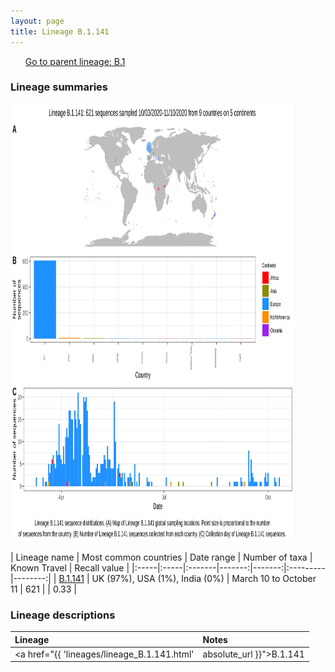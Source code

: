 ```yaml
---
layout: page
title: Lineage B.1.141
---
```




<p>
<ul class="actions small">
	 <a href="{{ 'lineages/lineage_B.1.html' | absolute_url }}" class="button special fit">Go to parent lineage: B.1</a>
</ul>
</p>
<h3> Lineage summaries</h3>

<img src="../assets/images/B.1.141.svg" alt="B.1.141 lineage summary figure" width="90%" height="700px" />


| Lineage name | Most common countries | Date range | Number of taxa | Known Travel | Recall value |
|:-----|:-----|:-------|-------:|-------:|:---------|--------:|
| <a href="{{ 'lineages/lineage_B.1.141.html' | absolute_url }}">B.1.141</a> | UK (97%), USA (1%), India (0%) | March 10 to October 11 | 621 |  | 0.33 |

<h3>Lineage descriptions</h3>

| Lineage | Notes |
|:-----|:-----|
| <a href="{{ 'lineages/lineage_B.1.141.html' | absolute_url }}">B.1.141</a> | Scottish lineage |

